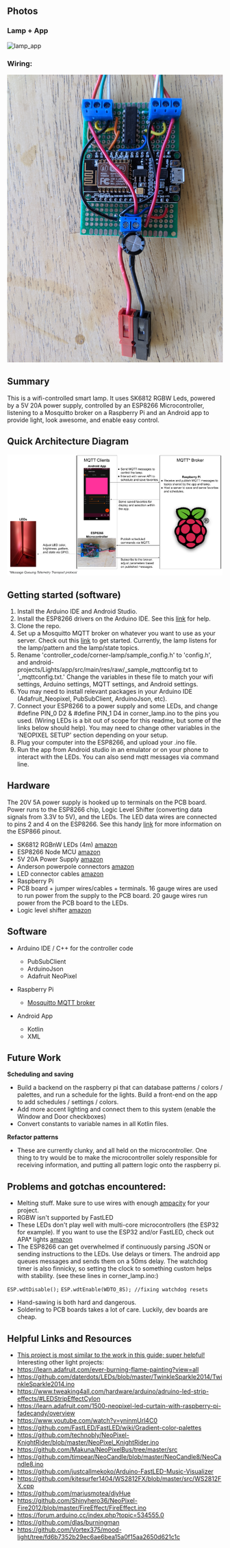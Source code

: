 
## Photos
### Lamp + App

![lamp_app](https://github.com/smashinashwin/home-led-fun/blob/master/Photos/lamp_app_demo.gif)


### Wiring:
![Wiring](https://github.com/smashinashwin/home-led-fun/blob/master/Photos/Wiring.jpg)

## Summary
This is a wifi-controlled smart lamp. It uses SK6812 RGBW Leds, powered by a 5V 20A power supply, controlled by an ESP8266 Microcontroller, listening to a Mosquitto broker on a Raspberry Pi and an Android app to provide light, look awesome, and enable easy control.

## Quick Architecture Diagram
![Arch](https://github.com/smashinashwin/home-led-fun/blob/master/Photos/entity_diagram.png)

## Getting started (software)
1. Install the Arduino IDE and Android Studio.
2. Install the ESP8266 drivers on the Arduino IDE. See this [link](https://dzone.com/articles/programming-the-esp8266-with-the-arduino-ide-in-3) for help.
3. Clone the repo.
4. Set up a Mosquitto MQTT broker on whatever you want to use as your server. Check out this [link](https://www.pakstech.com/blog/raspberry-pi-mosquitto-getting-started/) to get started. Currently, the lamp listens for the lamp/pattern and the lamp/state topics.
5. Rename 'controller_code/corner-lamp/sample_config.h' to 'config.h', and android-projects/Lights/app/src/main/res/raw/_sample_mqttconfig.txt to '_mqttconfig.txt.' Change the variables in these file to match your wifi settings, Arduino settings, MQTT settings, and Android settings.
6. You may need to install relevant packages in your Arduino IDE (Adafruit_Neopixel, PubSubClient, ArduinoJson, etc).
7. Connect your ESP8266 to a power supply and some LEDs, and change #define PIN_0 D2 & #define PIN_1 D4 in corner_lamp.ino to the pins you used. (Wiring LEDs is a bit out of scope for this readme, but some of the links below should help). You may need to change other variables in the 'NEOPIXEL SETUP' section depending on your setup.
8. Plug your computer into the ESP8266, and upload your .ino file.
9. Run the app from Android studio in an emulator or on your phone to interact with the LEDs. You can also send mqtt messages via command line.


## Hardware

The 20V 5A power supply is hooked up to terminals on the PCB board. Power runs to the ESP8266 chip, Logic Level Shifter (converting data signals from 3.3V to 5V), and the LEDs. The LED data wires are connected to pins 2 and 4 on the ESP8266. See this handy [link](https://tttapa.github.io/ESP8266/Chap04%20-%20Microcontroller.html#:~:text=The%20ESP8266%20has%2017%20GPIO,you%20might%20crash%20your%20program.) for more information on the ESP866 pinout.

- SK6812 RGBnW LEDs (4m) [amazon](https://www.amazon.com/BTF-LIGHTING-Individually-Addressable-Flexible-Waterproof/dp/B01MYV70NJ/ref=sxts_sxwds-bia-wc-p13n1_0?cv_ct_cx=sk6812&dchild=1&keywords=sk6812&pd_rd_i=B01MYV70NJ&pd_rd_r=2c7bbf26-571c-4531-883f-67f81f890309&pd_rd_w=qm9wW&pd_rd_wg=sqsCy&pf_rd_p=13bf9bc7-d68d-44c3-9d2e-647020f56802&pf_rd_r=G11ANDVGSYG5QEVVEV9D&psc=1&qid=1596243243&sr=1-1-791c2399-d602-4248-afbb-8a79de2d236f)
- ESP8266 Node MCU [amazon](https://www.amazon.com/HiLetgo-Internet-Development-Wireless-Micropython/dp/B081CSJV2V/ref=sxts_sxwds-bia-wc-p13n1_0?cv_ct_cx=esp8266&dchild=1&keywords=esp8266&pd_rd_i=B081CSJV2V&pd_rd_r=df0316f4-d64e-410d-bd11-792fb500cb8b&pd_rd_w=vRBqz&pd_rd_wg=ZbNRi&pf_rd_p=13bf9bc7-d68d-44c3-9d2e-647020f56802&pf_rd_r=HN8HDFMV68VVR537EFE5&psc=1&qid=1596243380&sr=1-1-791c2399-d602-4248-afbb-8a79de2d236f)
- 5V 20A Power Supply [amazon](https://www.amazon.com/ALITOVE-Transformer-Adapter-Converter-Charger/dp/B06XK2DDW4/ref=sr_1_3?crid=GEL8QTRR5I8O&dchild=1&keywords=5v+20a+power+supply&qid=1596243430&s=electronics&sprefix=5v+20a%2Celectronics%2C228&sr=1-3)
- Anderson powerpole connectors [amazon](https://www.amazon.com/Anderson-Powerpole-Connectors-20-Pair/dp/B00GPRIC8Y/ref=sxts_sxwds-bia-wc-p13n1_0?crid=7SGWY588T1V6&cv_ct_cx=anderson+powerpole+connectors&dchild=1&keywords=anderson+powerpole+connectors&pd_rd_i=B00GPRIC8Y&pd_rd_r=8977b5bc-8ccc-490e-bd36-4c696b1bd3ae&pd_rd_w=B320t&pd_rd_wg=FJsFV&pf_rd_p=13bf9bc7-d68d-44c3-9d2e-647020f56802&pf_rd_r=KQSFMWYAZQPYKFXX3707&psc=1&qid=1596243903&sprefix=anderson+power%2Caps%2C264&sr=1-1-791c2399-d602-4248-afbb-8a79de2d236f)
- LED connector cables [amazon](https://www.amazon.com/gp/product/B082W6F4MQ/ref=ppx_yo_dt_b_search_asin_title?ie=UTF8&psc=1)
- Raspberry Pi
- PCB board + jumper wires/cables + terminals. 16 gauge wires are used to run power from the supply to the PCB board. 20 gauge wires run power from the PCB board to the LEDs. 
- Logic level shifter [amazon](https://www.amazon.com/Adafruit-74LVC245-Breadboard-Friendly-Shifter/dp/B00SK8OC0S/ref=sr_1_2?dchild=1&keywords=adafruit+logic+level+shifter&qid=1596243973&s=electronics&sr=1-2)

## Software
- Arduino IDE / C++ for the controller code
    - PubSubClient
    - ArduinoJson
    - Adafruit NeoPixel
  
- Raspberry Pi 
    - [Mosquitto MQTT broker](https://mosquitto.org/)
 
 - Android App
    - Kotlin
    - XML
## Future Work
**Scheduling and saving**
- Build a backend on the raspberry pi that can database patterns / colors / palettes, and run a schedule for the lights. Build a front-end on the app to add schedules / settings / colors.
- Add more accent lighting and connect them to this system (enable the Window and Door checkboxes)
- Convert constants to variable names in all Kotlin files.

**Refactor patterns**
- These are currently clunky, and all held on the microcontroller. One thing to try would be to make the microcontroller solely responsible for receiving information, and putting all pattern logic onto the raspberry pi. 

## Problems and gotchas encountered:
- Melting stuff. Make sure to use wires with enough [ampacity](https://xtronics.com/wiki/Wire-Gauge_Ampacity.html) for your project.
- RGBW isn't supported by FastLED
- These LEDs don't play well with multi-core microcontrollers (the ESP32 for example). If you want to use the ESP32 and/or FastLED, check out APA* lights [amazon](https://www.amazon.com/gp/product/B078JVS2VG/ref=ppx_yo_dt_b_search_asin_title?ie=UTF8&psc=1)
- The ESP8266 can get overwhelmed if continuously parsing JSON or sending instructions to the LEDs. Use delays or timers. The android app queues messages and sends them on a 50ms delay. The watchdog timer is also finnicky, so setting the clock to something custom helps with stability. (see these lines in corner_lamp.ino:)   

`ESP.wdtDisable();`
`ESP.wdtEnable(WDTO_8S); //fixing watchdog resets`
- Hand-sawing is both hard and dangerous.
- Soldering to PCB boards takes a lot of care. Luckily, dev boards are cheap.


## Helpful Links and Resources
- [This project is most similar to the work in this guide; super helpful!](https://www.youtube.com/watch?v=9KI36GTgwuQ)
Interesting other light projects:
- https://learn.adafruit.com/ever-burning-flame-painting?view=all
- https://github.com/daterdots/LEDs/blob/master/TwinkleSparkle2014/TwinkleSparkle2014.ino
- https://www.tweaking4all.com/hardware/arduino/adruino-led-strip-effects/#LEDStripEffectCylon
- https://learn.adafruit.com/1500-neopixel-led-curtain-with-raspberry-pi-fadecandy/overview
- https://www.youtube.com/watch?v=yninmUrl4C0
- https://github.com/FastLED/FastLED/wiki/Gradient-color-palettes
- https://github.com/technobly/NeoPixel-KnightRider/blob/master/NeoPixel_KnightRider.ino
- https://github.com/Makuna/NeoPixelBus/tree/master/src 
- https://github.com/timpear/NeoCandle/blob/master/NeoCandle8/NeoCandle8.ino
- https://github.com/justcallmekoko/Arduino-FastLED-Music-Visualizer
- https://github.com/kitesurfer1404/WS2812FX/blob/master/src/WS2812FX.cpp
- https://github.com/mariusmotea/diyHue	
- https://github.com/Shinyhero36/NeoPixel-Fire2012/blob/master/FireEffect/FireEffect.ino
- https://forum.arduino.cc/index.php?topic=534555.0
- https://github.com/dlas/burningman
- https://github.com/Vortex375/mood-light/tree/fd6b7352b29ec6ae6bea15a0f15aa2650d621c1c



